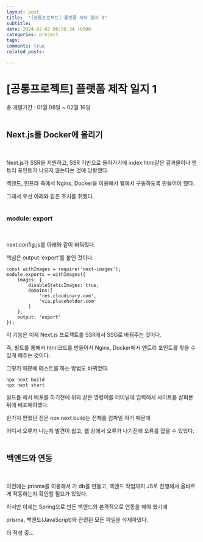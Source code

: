 ```yaml
---
layout: post
title:  "[공통프로젝트] 플랫폼 제작 일지 3"
subtitle: 
date: 2024-02-02 06:56:34 +0900
categories: project
tags:
comments: true
related_posts:

---
```

# [공통프로젝트] 플랫폼 제작 일지 1<br/>

총 개발기간 : 01월 08일 ~ 02월 16일<br/>
<Br/>

## Next.js를 Docker에 올리기<br/>
<br/>

Next.js가 SSR을 지원하고, SSR 기반으로 돌아가기에 index.html같은 결과물이나 엔트리 포인트가 나오지 않는다는 것에 당황했다.<br/>

백엔드, 인프라 측에서 Nginx, Docker을 이용해서 웹에서 구동하도록 만들어야 했다.<br/>

그래서 우선 아래와 같은 조치를 취했다.<br/>
<br/>

### module: export <br/>
<br/>

next.config.js를 아래와 같이 바꿔줬다.<br/>

핵심은 output:'export'를 붙인 것이다.<br/>

```
const withImages = require('next-images');
module.exports = withImages({
    images: {
        disableStaticImages: true,
        domains:[
            'res.cloudinary.com',
            'via.placeholder.com'
        ]
    },
    output: 'export'
});
```

이 기능은 이제 Next.js 프로젝트를 SSR에서 SSG로 바꿔주는 것이다.<br/>

즉, 빌드를 통해서 html코드를 만들어서 Nginx, Docker에서 엔트리 포인트를 찾을 수 있게 해주는 것이다.<br/>

그렇기 때문에 테스트를 하는 방법도 바뀌었다.<br/>

```
npx next build
npx next start
```

빌드를 해서 배포를 하기전에 위와 같은 명령어를 터미널에 입력해서 사이트를 살펴본 뒤에 배포해야했다.<br/>

한가지 편했던 점은 npx next build는 전체를 컴파일 하기 때문에<br/>

어디서 오류가 나는지 발견이 쉽고, 웹 상에서 오류가 나기전에 오류를 잡을 수 있었다.<br/>
<br/>

## 백엔드와 연동<br/>
<br/>

이전에는 prisma를 이용해서 가 db를 만들고, 백엔드 작업까지 JS로 진행해서 올바르게 작동하는지 확인할 필요가 있었다.<br/>

하지만 이제는 Spring으로 만든 백엔드와 본격적으로 연동을 해야 했기에<br/>

prisma, 백엔드(JavaScript)와 관련된 모든 파일을 삭제하였다.<br/>

더 작성 중...